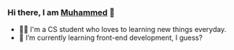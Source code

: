 ### Hi there, I am [Muhammed](http://muhammedogz.github.io/) 👋

- 👨‍🔬 I'm a CS student who loves to learning new things everyday.
- 🌱 I’m currently learning front-end development, I guess?

<!--
**muhammedogz/muhammedogz** is a ✨ _special_ ✨ repository because its `README.md` (this file) appears on your GitHub profile.

Here are some ideas to get you started:

- 🔭 I’m currently working on ...
- 🌱 I’m currently learning ...
- 👯 I’m looking to collaborate on ...
- 🤔 I’m looking for help with ...
- 💬 Ask me about ...
- 📫 How to reach me: ...
- 😄 Pronouns: ...
- ⚡ Fun fact: ...
-->


<!--
[![Top Langs](https://github-readme-stats.vercel.app/api/top-langs/?username=muhammedogz&layout=compact)](https://github.com/anuraghazra/github-readme-stats)
-->
